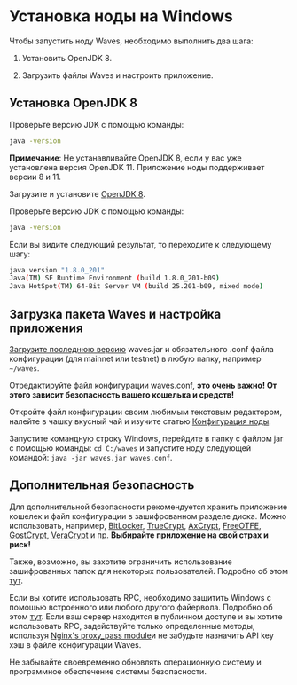 # Установка ноды на Windows

Чтобы запустить ноду Waves, необходимо выполнить два шага:

1. Установить OpenJDK 8.

2. Загрузить файлы Waves и настроить приложение.

## Установка OpenJDK 8

Проверьте версию JDK с помощью команды:

```bash
java -version
```

**Примечание**: Не устанавливайте OpenJDK 8, если у вас уже установлена версия OpenJDK 11. Приложение ноды поддерживает версии 8 и 11.

Загрузите и установите [OpenJDK 8](https://access.redhat.com/documentation/en-us/openjdk/8/html/openjdk_8_for_windows_getting_started_guide/getting_started_with_openjdk_for_windows).

Проверьте версию JDK с помощью команды:

```bash
java -version
```

Если вы видите следующий результат, то переходите к следующему шагу:

```bash
java version "1.8.0_201"
Java(TM) SE Runtime Environment (build 1.8.0_201-b09)
Java HotSpot(TM) 64-Bit Server VM (build 25.201-b09, mixed mode)
```

## Загрузка пакета Waves и настройка приложения

[Загрузите последнюю версию](https://github.com/wavesplatform/Waves/releases) waves.jar и обязательного .conf файла конфигурации (для mainnet или testnet) в любую папку, например `~/waves`.

Отредактируйте файл конфигурации waves.conf, **это очень важно! От этого зависит безопасность вашего кошелька и средств!**

Откройте файл конфигурации своим любимым текстовым редактором, налейте в чашку вкусный чай и изучите статью [Конфигурация ноды](/ru/waves-node/node-configuration).

Запустите командную строку Windows, перейдите в папку с файлом jar с помощью команды: `cd C:/waves` и запустите ноду следующей командой: `java -jar waves.jar waves.conf`.

## Дополнительная безопасность

Для дополнительной безопасности рекомендуется хранить приложение кошелек и файл конфигурации в зашифрованном разделе диска. Можно использовать, например, [BitLocker](https://technet.microsoft.com/en-us/library/cc731549%28v=ws.10%29.aspx), [TrueCrypt](http://truecrypt.sourceforge.net/), [AxCrypt](https://www.axcrypt.net/), [FreeOTFE](https://sourceforge.net/projects/freeotfe.mirror/), [GostCrypt](https://www.gostcrypt.org/), [VeraCrypt](https://veracrypt.codeplex.com/) и пр. **Выбирайте приложение на свой страх и риск!**

Также, возможно, вы захотите ограничить использование зашифрованных папок для некоторых пользователей. Подробно об этом [тут](https://technet.microsoft.com/en-us/library/cc754344%28v=ws.11%29.aspx).

Если вы хотите использовать RPC, необходимо защитить Windows с помощью встроенного или любого другого файервола. Подробно об этом [тут](https://www.howtogeek.com/112564/how-to-create-advanced-firewall-rules-in-the-windows-firewall/). Если ваш сервер находится в публичном доступе и вы хотите использовать RPC, задействуйте только определенные методы, используя [Nginx's proxy\_pass module](http://nginx.org/ru/docs/http/ngx_http_proxy_module.html)и не забудьте назначить API key хэш в файле конфигурации Waves.

Не забывайте своевременно обновлять операционную систему и программное обеспечение системы безопасности.
